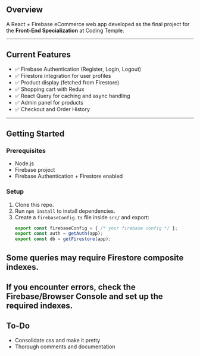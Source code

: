 ## Overview

A React + Firebase eCommerce web app developed as the final project for the **Front-End Specialization** at Coding Temple.

---

## Current Features

- ✅ Firebase Authentication (Register, Login, Logout)
- ✅ Firestore integration for user profiles
- ✅ Product display (fetched from Firestore)
- ✅ Shopping cart with Redux
- ✅ React Query for caching and async handling
- ✅ Admin panel for products
- ✅ Checkout and Order History

---

## Getting Started

### Prerequisites

- Node.js
- Firebase project
- Firebase Authentication + Firestore enabled

### Setup

1. Clone this repo.
2. Run `npm install` to install dependencies.
3. Create a `firebaseConfig.ts` file inside `src/` and export:
   ```ts
   export const firebaseConfig = { /* your firebase config */ };
   export const auth = getAuth(app);
   export const db = getFirestore(app);

## Some queries may require Firestore composite indexes.
## If you encounter errors, check the Firebase/Browser Console and set up the required indexes.




## To-Do
- Consolidate css and make it pretty
- Thorough comments and documentation
